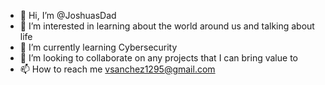 - 👋 Hi, I’m @JoshuasDad
- 👀 I’m interested in learning about the world around us and talking about life
- 🌱 I’m currently learning Cybersecurity 
- 💞️ I’m looking to collaborate on any projects that I can bring value to
- 📫 How to reach me vsanchez1295@gmail.com

<!---
JoshuasDad/JoshuasDad is a ✨ special ✨ repository because its `README.md` (this file) appears on your GitHub profile.
You can click the Preview link to take a look at your changes.
--->
